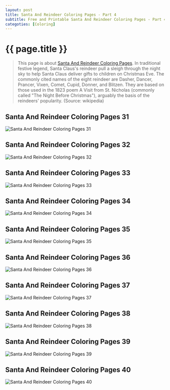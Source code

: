 ```yaml
---
layout: post
title: Santa And Reindeer Coloring Pages - Part 4
subtitle: Free and Printable Santa And Reindeer Coloring Pages - Part 4
categoties: [Coloring]
---
```

{{ page.title }}
================
> This page is about [Santa And Reindeer Coloring Pages](https://hoanghabelle.github.io/). In traditional festive legend, Santa Claus's reindeer pull a sleigh through the night sky to help Santa Claus deliver gifts to children on Christmas Eve. The commonly cited names of the eight reindeer are Dasher, Dancer, Prancer, Vixen, Comet, Cupid, Donner, and Blitzen. They are based on those used in the 1823 poem A Visit from St. Nicholas (commonly called "The Night Before Christmas"), arguably the basis of the reindeers' popularity. (Source: wikipedia)

## Santa And Reindeer Coloring Pages 31
![Santa And Reindeer Coloring Pages 31](https://hoanghabelle.github.io/img/Santa-And-Reindeer-Coloring-Pages%20(31).jpg "Santa And Reindeer Coloring Pages 31")

## Santa And Reindeer Coloring Pages 32
![Santa And Reindeer Coloring Pages 32](https://hoanghabelle.github.io/img/Santa-And-Reindeer-Coloring-Pages%20(32).jpg "Santa And Reindeer Coloring Pages 32")

## Santa And Reindeer Coloring Pages 33
![Santa And Reindeer Coloring Pages 33](https://hoanghabelle.github.io/img/Santa-And-Reindeer-Coloring-Pages%20(33).jpg "Santa And Reindeer Coloring Pages 33")

## Santa And Reindeer Coloring Pages 34
![Santa And Reindeer Coloring Pages 34](https://hoanghabelle.github.io/img/Santa-And-Reindeer-Coloring-Pages%20(34).jpg "Santa And Reindeer Coloring Pages 34")

<script async src="//pagead2.googlesyndication.com/pagead/js/adsbygoogle.js"></script><ins class="adsbygoogle" style="display:block" data-ad-format="fluid" data-ad-layout-key="-8i+1w-dq+e9+ft" data-ad-client="ca-pub-6753140515841889" data-ad-slot="6190446671"></ins> <script> (adsbygoogle = window.adsbygoogle || []).push({}); </script>

## Santa And Reindeer Coloring Pages 35
![Santa And Reindeer Coloring Pages 35](https://hoanghabelle.github.io/img/Santa-And-Reindeer-Coloring-Pages%20(35).jpg "Santa And Reindeer Coloring Pages 35")

## Santa And Reindeer Coloring Pages 36
![Santa And Reindeer Coloring Pages 36](https://hoanghabelle.github.io/img/Santa-And-Reindeer-Coloring-Pages%20(36).jpg "Santa And Reindeer Coloring Pages 36")

## Santa And Reindeer Coloring Pages 37
![Santa And Reindeer Coloring Pages 37](https://hoanghabelle.github.io/img/Santa-And-Reindeer-Coloring-Pages%20(37).jpg "Santa And Reindeer Coloring Pages 37")

## Santa And Reindeer Coloring Pages 38
![Santa And Reindeer Coloring Pages 38](https://hoanghabelle.github.io/img/Santa-And-Reindeer-Coloring-Pages%20(38).jpg "Santa And Reindeer Coloring Pages 38")

<script async src="//pagead2.googlesyndication.com/pagead/js/adsbygoogle.js"></script><ins class="adsbygoogle" style="display:block" data-ad-format="fluid" data-ad-layout-key="-8i+1w-dq+e9+ft" data-ad-client="ca-pub-6753140515841889" data-ad-slot="6190446671"></ins> <script> (adsbygoogle = window.adsbygoogle || []).push({}); </script>

## Santa And Reindeer Coloring Pages 39
![Santa And Reindeer Coloring Pages 39](https://hoanghabelle.github.io/img/Santa-And-Reindeer-Coloring-Pages%20(39).jpg "Santa And Reindeer Coloring Pages 39")

## Santa And Reindeer Coloring Pages 40
![Santa And Reindeer Coloring Pages 40](https://hoanghabelle.github.io/img/Santa-And-Reindeer-Coloring-Pages%20(40).jpg "Santa And Reindeer Coloring Pages 40")


